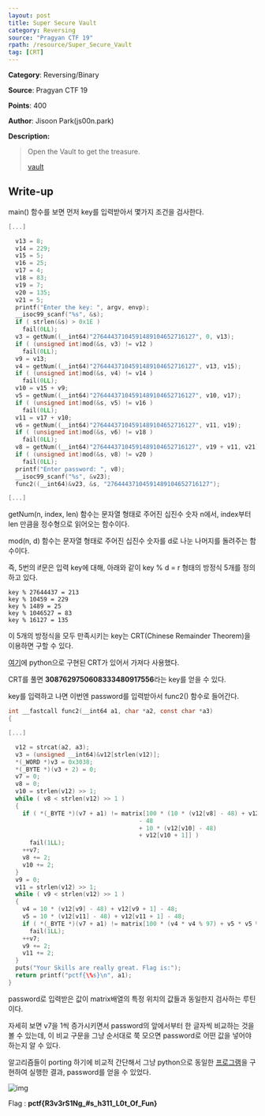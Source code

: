 ```yaml
---
layout: post
title: Super Secure Vault
category: Reversing
source: "Pragyan CTF 19"
rpath: /resource/Super_Secure_Vault
tag: [CRT]
---
```


**Category**: Reversing/Binary

**Source**: Pragyan CTF 19

**Points**: 400

**Author**: Jisoon Park(js00n.park)

**Description:** 

> Open the Vault to get the treasure.
> 
> [vault]({{site.github.master}}{{page.rpath}}/vault)

## Write-up

main() 함수를 보면 먼저 key를 입력받아서 몇가지 조건을 검사한다.

```c
[...]

  v13 = 8;
  v14 = 229;
  v15 = 5;
  v16 = 25;
  v17 = 4;
  v18 = 83;
  v19 = 7;
  v20 = 135;
  v21 = 5;
  printf("Enter the key: ", argv, envp);
  __isoc99_scanf("%s", &s);
  if ( strlen(&s) > 0x1E )
    fail(0LL);
  v3 = getNum((__int64)"27644437104591489104652716127", 0, v13);
  if ( (unsigned int)mod(&s, v3) != v12 )
    fail(0LL);
  v9 = v13;
  v4 = getNum((__int64)"27644437104591489104652716127", v13, v15);
  if ( (unsigned int)mod(&s, v4) != v14 )
    fail(0LL);
  v10 = v15 + v9;
  v5 = getNum((__int64)"27644437104591489104652716127", v10, v17);
  if ( (unsigned int)mod(&s, v5) != v16 )
    fail(0LL);
  v11 = v17 + v10;
  v6 = getNum((__int64)"27644437104591489104652716127", v11, v19);
  if ( (unsigned int)mod(&s, v6) != v18 )
    fail(0LL);
  v8 = getNum((__int64)"27644437104591489104652716127", v19 + v11, v21);
  if ( (unsigned int)mod(&s, v8) != v20 )
    fail(0LL);
  printf("Enter password: ", v8);
  __isoc99_scanf("%s", &v23);
  func2((__int64)&v23, &s, "27644437104591489104652716127");

[...]
```

getNum(n, index, len) 함수는 문자열 형태로 주어진 십진수 숫자 n에서, index부터 len 만큼을 정수형으로 읽어오는 함수이다.

mod(n, d) 함수는 문자열 형태로 주어진 십진수 숫자를 d로 나눈 나머지를 돌려주는 함수이다.

즉, 5번의 if문은 입력 key에 대해, 아래와 같이 key % d = r 형태의 방정식 5개를 정의하고 있다.

```
key % 27644437 = 213
key % 10459 = 229
key % 1489 = 25
key % 1046527 = 83
key % 16127 = 135
```

이 5개의 방정식을 모두 만족시키는 key는 CRT(Chinese Remainder Theorem)을 이용하면 구할 수 있다.

[여기](https://rosettacode.org/wiki/Chinese_remainder_theorem#Python_2.7)에 python으로 구현된 CRT가 있어서 가져다 사용했다.

CRT를 풀면 **3087629750608333480917556**라는 key를 얻을 수 있다.

key를 입력하고 나면 이번엔 password를 입력받아서 func2() 함수로 들어간다.

```c
int __fastcall func2(__int64 a1, char *a2, const char *a3)
{

[...]

  v12 = strcat(a2, a3);
  v3 = (unsigned __int64)&v12[strlen(v12)];
  *(_WORD *)v3 = 0x3038;
  *(_BYTE *)(v3 + 2) = 0;
  v7 = 0;
  v8 = 0;
  v10 = strlen(v12) >> 1;
  while ( v8 < strlen(v12) >> 1 )
  {
    if ( *(_BYTE *)(v7 + a1) != matrix[100 * (10 * (v12[v8] - 48) + v12[v8 + 1] - 48)
                                     - 48
                                     + 10 * (v12[v10] - 48)
                                     + v12[v10 + 1]] )
      fail(1LL);
    ++v7;
    v8 += 2;
    v10 += 2;
  }
  v9 = 0;
  v11 = strlen(v12) >> 1;
  while ( v9 < strlen(v12) >> 1 )
  {
    v4 = 10 * (v12[v9] - 48) + v12[v9 + 1] - 48;
    v5 = 10 * (v12[v11] - 48) + v12[v11 + 1] - 48;
    if ( *(_BYTE *)(v7 + a1) != matrix[100 * (v4 * v4 % 97) + v5 * v5 % 97] )
      fail(1LL);
    ++v7;
    v9 += 2;
    v11 += 2;
  }
  puts("Your Skills are really great. Flag is:");
  return printf("pctf{\%s}\n", a1);
}
```

password로 입력받은 값이 matrix배열의 특정 위치의 값들과 동일한지 검사하는 루틴이다.

자세히 보면 v7을 1씩 증가시키면서 password의 앞에서부터 한 글자씩 비교하는 것을 볼 수 있는데, 이 비교 구문을 그냥 순서대로 쭉 모으면 password로 어떤 값을 넣어야 하는지 알 수 있다.

알고리즘들이 porting 하기에 비교적 간단해서 그냥 python으로 동일한 [프로그램]({{site.github.master}}{{page.rpath}}/ex.py)을 구현하여 실행한 결과, password를 얻을 수 있었다.

![img]({{page.rpath|prepend:site.baseurl}}/flag.png)

Flag : **pctf{R3v3rS1Ng_#s_h311_L0t_Of_Fun}**

